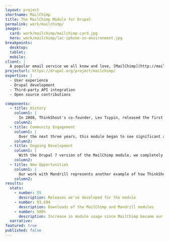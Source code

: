 ```yaml
---
layout: project
shortname: MailChimp
title: The MailChimp Module for Drupal
permalink: work/mailchimp/
images:
  card: work/mailchimp/mailchimp-card.jpg
  hero: work/mailchimp/lac-iphone-in-environment.jpg
breakpoints:
  desktop: 
  tablet: 
  mobile: 
client: |
  A popular email service we all know and love, [MailChimp](http://mailchimp.com/) provides users with fresh, responsive tools for creating eye-catching email campaigns. We are always excited to integrate Drupal with other great tools, so we were thrilled to take on the development of a robust MailChimp integration module.
projecturl: https://drupal.org/project/mailchimp/
expertise: |
  - User experience
  - Drupal development
  - Third-party API integration
  - Open source contributions

components:
  - title: History
    column1: |
      In 2008, ThinkShout's co-founder, Lev Tsypin, released the first version of the MailChimp module for Drupal 5. He'd been working on a side project and needed newsletter integration. MailChimp was a natural choice, given the strength of its APIs (i.e, the programming interface for pushing and pulling data to and from the service).
    column2:
  - title: Community Engagement
    column1: |
      Over the next three years, this module began to see significant adoption. When the number of Drupal websites using the module hit 3,000, Lev reached out to MailChimp to see if they were interested in sponsoring its ongoing development. MailChimp readily agreed, beginning a partnership that has helped us increase adoption of the module to over 14,000 websites. In addition to providing new features, we support the module’s user base by responding to tickets in the module’s issue queue, as well as by providing online documentation.
    column2:
  - title: Ongoing Development
    column1: |
      With the Drupal 7 version of the MailChimp module, we completely revamped the user interface and configuration management features to make the module easier to use for nontechnical site builders. In spring 2012, our work with MailChimp hit a major milestone with our release of the Mandrill module. [Mandrill](http://mandrill.com/) is MailChimp’s transactional email service. It is similar to Amazon’s SES mail service, though it has some key benefits over SES – namely, it is easier to configure and provides access to mail delivery and click-through statistics by way of its API.
    column2:
  - title: New Opportunities
    column1: |
      Our work with Mandrill represents another example of how ThinkShout is a leader in Drupal application development and third-party integrations. We are now leveraging the Mandrill module with [RedHen CRM](http://redhencrm.com/) – our native CRM product built with Drupal – to provide our clients with advanced bulk email tools within their Drupal sites. We enjoy pushing the envelope of Drupal as an “application development framework” rather than simply a “content management system.” We see Drupal as “glue” for various web services.
    column2:
results:
  stats:
    - number: 55
      description: Releases we've developed for the module
    - number: 93,694
      description: Downloads of the MailChimp and Mandrill modules
    - number: 500%
      description: Increase in module usage since MailChimp became our client
  narrative:
featured: true
published: false
---
```



